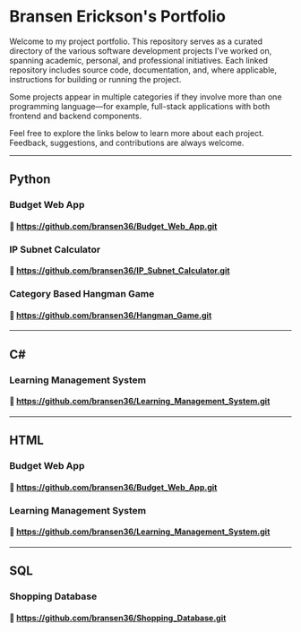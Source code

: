 # Bransen Erickson's Portfolio
Welcome to my project portfolio. This repository serves as a curated directory of the various software development projects I’ve worked on, spanning academic, personal, and professional initiatives. Each linked repository includes source code, documentation, and, where applicable, instructions for building or running the project.

Some projects appear in multiple categories if they involve more than one programming language—for example, full-stack applications with both frontend and backend components.

Feel free to explore the links below to learn more about each project. Feedback, suggestions, and contributions are always welcome.
***

## Python
### Budget Web App
#### 🔗 https://github.com/bransen36/Budget_Web_App.git

### IP Subnet Calculator
#### 🔗 https://github.com/bransen36/IP_Subnet_Calculator.git

### Category Based Hangman Game
#### 🔗 https://github.com/bransen36/Hangman_Game.git
***

## C#
### Learning Management System
#### 🔗 https://github.com/bransen36/Learning_Management_System.git
***

## HTML
### Budget Web App
#### 🔗 https://github.com/bransen36/Budget_Web_App.git

### Learning Management System
#### 🔗 https://github.com/bransen36/Learning_Management_System.git
***

## SQL
### Shopping Database
#### 🔗 https://github.com/bransen36/Shopping_Database.git

